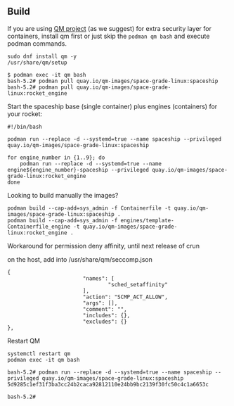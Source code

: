 ## Build

If you are using [QM project](https://github.com/containers/qm.git) (as we suggest) for extra security layer for containers, install qm first or just skip the `podman qm bash` and execute podman commands.

```
sudo dnf install qm -y
/usr/share/qm/setup
```

```console
$ podman exec -it qm bash
bash-5.2# podman pull quay.io/qm-images/space-grade-linux:spaceship
bash-5.2# podman pull quay.io/qm-images/space-grade-linux:rocket_engine
```

Start the spaceship base (single container) plus engines (containers) for your rocket:

```console
#!/bin/bash

podman run --replace -d --systemd=true --name spaceship --privileged quay.io/qm-images/space-grade-linux:spaceship

for engine_number in {1..9}; do
    podman run --replace -d --systemd=true --name engine${engine_number}-spaceship --privileged quay.io/qm-images/space-grade-linux:rocket_engine
done
```

Looking to build manually the images?

```console
podman build --cap-add=sys_admin -f Containerfile -t quay.io/qm-images/space-grade-linux:spaceship .
podman build --cap-add=sys_admin -f engines/template-Containerfile_engine -t quay.io/qm-images/space-grade-linux:rocket_engine .
```


Workaround for permission deny affinity, until next release of crun

on the host, add into /usr/share/qm/seccomp.json
```
{
                        "names": [
                                "sched_setaffinity"
                        ],
                        "action": "SCMP_ACT_ALLOW",
                        "args": [],
                        "comment": "",
                        "includes": {},
                        "excludes": {}
},
```

Restart QM
```
systemctl restart qm
podman exec -it qm bash

bash-5.2# podman run --replace -d --systemd=true --name spaceship --privileged quay.io/qm-images/space-grade-linux:spaceship
5d9285c1ef31f3ba3cc24b2caca92812110e24bb9bc2139f30fc50c4c1a6653c

bash-5.2# 
```
